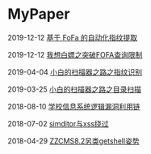 # MyPaper
2019-12-12 [基于 FoFa 的自动化指纹提取](https://github.com/Fuinow/MyPaper/blob/master/%E5%9F%BA%E4%BA%8Efofa%E7%9A%84%E8%87%AA%E5%8A%A8%E5%8C%96%E6%8C%87%E7%BA%B9%E6%8F%90%E5%8F%96/%E5%9F%BA%E4%BA%8Efofa%E7%9A%84%E8%87%AA%E5%8A%A8%E5%8C%96%E6%8C%87%E7%BA%B9%E6%8F%90%E5%8F%96.md)

2019-12-12 [我想白嫖之突破FOFA查询限制](https://github.com/Fuinow/MyPaper/blob/master/%E6%88%91%E6%83%B3%E7%99%BD%E5%AB%96%E4%B9%8B%E7%AA%81%E7%A0%B4FOFA%E6%9F%A5%E8%AF%A2%E9%99%90%E5%88%B6/%E6%88%91%E6%83%B3%E7%99%BD%E5%AB%96%E4%B9%8B%E7%AA%81%E7%A0%B4FOFA%E6%9F%A5%E8%AF%A2%E9%99%90%E5%88%B6.md)

2019-04-04 [小白的扫描器之路之指纹识别](https://github.com/Fuinow/MyPaper/blob/master/%E5%B0%8F%E7%99%BD%E7%9A%84%E6%89%AB%E6%8F%8F%E5%99%A8%E4%B9%8B%E8%B7%AF/%E5%B0%8F%E7%99%BD%E7%9A%84%E6%89%AB%E6%8F%8F%E5%99%A8%E4%B9%8B%E8%B7%AF%E4%B9%8B%E6%8C%87%E7%BA%B9%E8%AF%86%E5%88%AB/%E5%B0%8F%E7%99%BD%E7%9A%84%E6%89%AB%E6%8F%8F%E5%99%A8%E4%B9%8B%E8%B7%AF%E4%B9%8B%E6%8C%87%E7%BA%B9%E8%AF%86%E5%88%AB.MD)

2019-03-25 [小白的扫描器之路之目录扫描](https://github.com/Fuinow/MyPaper/blob/master/%E5%B0%8F%E7%99%BD%E7%9A%84%E6%89%AB%E6%8F%8F%E5%99%A8%E4%B9%8B%E8%B7%AF/%E5%B0%8F%E7%99%BD%E7%9A%84%E6%89%AB%E6%8F%8F%E5%99%A8%E4%B9%8B%E8%B7%AF%E4%B9%8B%E7%9B%AE%E5%BD%95%E6%89%AB%E6%8F%8F/%E5%B0%8F%E7%99%BD%E7%9A%84%E6%89%AB%E6%8F%8F%E5%99%A8%E4%B9%8B%E8%B7%AF%E4%B9%8B%E7%9B%AE%E5%BD%95%E6%89%AB%E6%8F%8F.md)

2018-08-10 [学校信息系统逻辑漏洞利用链](https://github.com/Fuinow/MyPaper/blob/master/%E5%AD%A6%E6%A0%A1%E4%BF%A1%E6%81%AF%E7%B3%BB%E7%BB%9F%E9%80%BB%E8%BE%91%E6%BC%8F%E6%B4%9E%E5%88%A9%E7%94%A8%E9%93%BE.pdf)

2018-07-02 [simditor与xss绕过](https://github.com/Fuinow/MyPaper/blob/master/simditor%E4%B8%8Exss%E7%BB%95%E8%BF%87.pdf)

2018-04-29 [ZZCMS8.2另类getshell姿势](https://github.com/Fuinow/MyPaper/blob/master/ZZCMS8.2%E5%8F%A6%E7%B1%BBgetshell%E5%A7%BF%E5%8A%BF.png)

